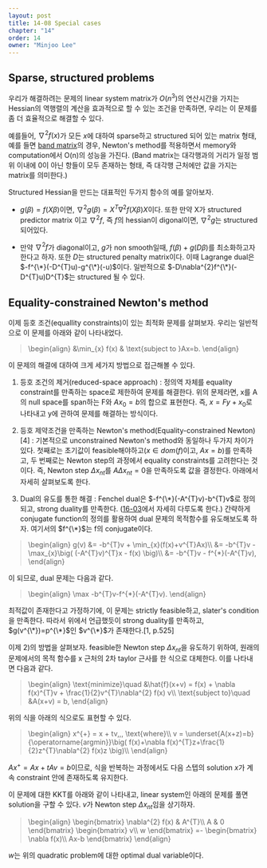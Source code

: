 ```yaml
---
layout: post
title: 14-08 Special cases
chapter: "14"
order: 14
owner: "Minjoo Lee"
---
```

<script type="text/x-mathjax-config">
MathJax.Hub.Config({
    displayAlign: "center"
    });
</script>

## Sparse, structured problems
우리가 해결하려는 문제의 linear system matrix가 $O(n^{3})$의 연산시간을 가지는 Hessian의 역행렬의 계산을 효과적으로 할 수 있는 조건을 만족하면, 우리는 이 문제를 좀 더 효율적으로 해결할 수 있다.

예를들어, $\nabla^{2}f(x)$가 모든 $x$에 대하여 sparse하고 structured 되어 있는 matrix 형태, 예를 들면 [band matrix](https://en.wikipedia.org/wiki/Band_matrix)의 경우, Newton's method를 적용하면서 memory와 computation에서 O(n)의 성능을 가진다. (Band matrix는 대각행과의 거리가 일정 범위 이내에 0이 아닌 항들이 모두 존재하는 형태, 즉 대각행 근처에만 값을 가지는 matrix를 의미한다.)

Structured Hessian을 만드는 대표적인 두가지 함수의 예를 알아보자.

*  $g(\beta) = f(X\beta)$이면, $\nabla^{2}g(\beta)=X^{T}\nabla^{2}f(X\beta)X$이다. 또한 만약 X가 structured predictor matrix 이고 $\nabla^{2}f$, 즉 $f$의 hessian이 digonal이면, $\nabla^{2}g$는 structured 되어있다.

* 만약 $\nabla^{2}f$가 diagonal이고, $g$가 non smooth일때, $f(\beta)+g(D\beta)$를 최소화하고자 한다고 하자. 또한 $D$는 structured penalty matrix이다. 이때 Lagrange dual은 $-f^{\*}(-D^{T}u)-g^{\*}(-u)$이다. 일반적으로 $-D\nabla^{2}f^{\*}(-D^{T}u)D^{T}$는 structured 될 수 있다.

## Equality-constrained Newton's method
이제 등호 조건(equallity constraints)이 있는 최적화 문제를 살펴보자. 우리는 일반적으로 이 문제를 아래와 같이 나타내었다.
>\begin{align}
>&\min_{x} f(x) & \text{subject to }Ax=b.
>\end{align}

이 문제의 해결에 대하여 크게 세가지 방법으로 접근해볼 수 있다.

1) 등호 조건의 제거(reduced-space approach) :  정의역 자체를 equality constraint를 만족하는 space로 제한하여 문제를 해결한다. 위의 문제라면, x를 A의 null space를 span하는 F와 $Ax_{0}=b$의 합으로 표현한다. 즉, $x=Fy+x_{0}$로 나타내고 y에 관하여 문제를 해결하는 방식이다.

2) 등호 제약조건을 만족하는 Newton's method(Equality-constrained Newton)[4] : 기본적으로 unconstrained Newton's method와 동일하나 두가지 차이가 있다. 첫째로는 초기값이 feasible해야하고($x \in dom (f)$이고, $Ax = b$)를 만족하고, 두 번째로는 Newton step의 과정에서 equality constraints를 고려한다는 것이다. 즉, Newton step $\Delta x_{nt}$를 $A\Delta x_{nt}=0$을 만족하도록 값을 결정한다. 아래에서 자세히 살펴보도록 한다.

3) Dual의 유도를 통한 해결 : Fenchel dual은 $-f^{\*}(-A^{T}v)-b^{T}v$로 정의되고, strong duality를 만족한다. ([16-03](https://wikidocs.net/22014)에서 자세히 다루도록 한다.) 간략하게 conjugate function의 정의를 활용하여 dual 문제의 목적함수를 유도해보도록 하자. 여기서의 $f^{\*}$는 f의 conjugate이다. 
>\begin{align}
>g(v) &= -b^{T}v + \min_{x}(f(x)+v^{T}Ax)\\\\
> &= -b^{T}v - \max_{x}\big( (-A^{T}v)^{T}x - f(x) \big)\\\\
> &= -b^{T}v - f^{\*}(-A^{T}v),
>\end{align}

이 되므로, dual 문제는 다음과 같다.

>\begin{align}
>\max -b^{T}v-f^{\*}(-A^{T}v). 
>\end{align}

최적값이 존재한다고 가정하기에, 이 문제는 strictly feasible하고, slater's condition을 만족한다. 따라서 위에서 언급했듯이 strong duality를 만족하고, $g(v^{\*})=p^{\*}$인 $v^{\*}$가 존재한다.[1, p.525]

이제 2)의 방법을 살펴보자.
feasible한 Newton step $\Delta x_{nt}$을 유도하기 위하여, 원래의 문제에서의 목적 함수를 x 근처의 2차 taylor 근사를 한 식으로 대체한다. 이를 나타내면 다음과 같다.
>\begin{align}
>\text{minimize}\quad &\hat{f}(x+v) = f(x) + \nabla f(x)^{T}v + \frac{1}{2}v^{T}\nabla^{2} f(x) v\\\\
>\text{subject to}\quad &A(x+v) = b,
>\end{align}

위의 식을 아래의 식으로도 표현할 수 있다.
>\begin{align}
>x^{+} = x + tv,\,\, \text{where}\\\\
>v = \underset{A(x+z)=b}{\operatorname{argmin}}\\big( f(x)+\nabla f(x)^{T}z+\frac{1}{2}z^{T}\nabla^{2} f(x)z \big)\\\\
>\end{align}

$Ax^{+} = Ax+tAv = b$이므로, 
식을 반복하는 과정에서도 다음 스텝의 solution $x$가 계속 constraint 안에 존재하도록 유지한다.

이 문제에 대한 KKT를 아래와 같이 나타내고, linear system인 아래의 문제를 풀면 solution을 구할 수 있다. $v$가 Newton step $\Delta x_{nt}$임을 상기하자.
>\begin{align}
>\begin{bmatrix}
> \nabla^{2} f(x) & A^{T}\\\\
> A & 0
>\end{bmatrix}
>\begin{bmatrix}
>v\\\\
>w
>\end{bmatrix}
>=-
>\begin{bmatrix}
>\nabla f(x)\\\\
>Ax-b
>\end{bmatrix}
>\end{align}

$w$는 위의 quadratic problem에 대한 optimal dual variable이다.